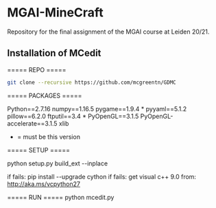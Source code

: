 # MGAI-MineCraft

Repository for the final assignment of the MGAI course at Leiden 20/21.

## Installation of MCedit

===== REPO =====
```bash
git clone --recursive https://github.com/mcgreentn/GDMC
```
===== PACKAGES =====

Python==2.7.16
numpy==1.16.5
pygame==1.9.4 *
pyyaml==5.1.2
pillow==6.2.0
ftputil==3.4 *
PyOpenGL==3.1.5
PyOpenGL-accelerate==3.1.5
xlib

* = must be this version

===== SETUP =====

python setup.py build_ext --inplace

if fails:
	pip install --upgrade cython
	if fails:
		get visual c++ 9.0 from: http://aka.ms/vcpython27

===== RUN =====
python mcedit.py
